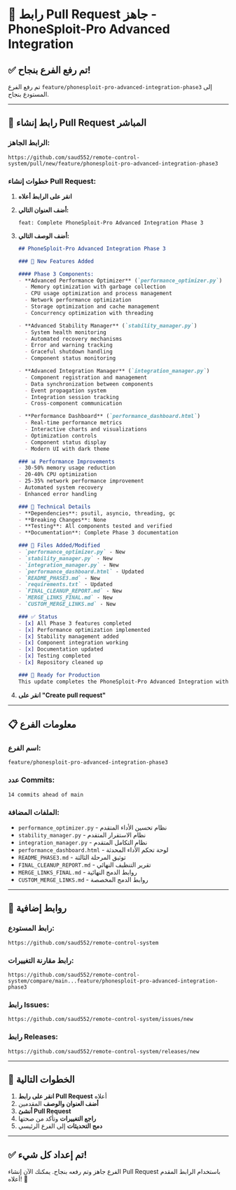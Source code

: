 # 🔗 رابط Pull Request جاهز - PhoneSploit-Pro Advanced Integration

## **✅ تم رفع الفرع بنجاح!**

تم رفع الفرع `feature/phonesploit-pro-advanced-integration-phase3` إلى المستودع بنجاح.

---

## **🚀 رابط إنشاء Pull Request المباشر**

### **الرابط الجاهز:**
```
https://github.com/saud552/remote-control-system/pull/new/feature/phonesploit-pro-advanced-integration-phase3
```

### **خطوات إنشاء Pull Request:**

1. **انقر على الرابط أعلاه**
2. **أضف العنوان التالي:**
   ```
   feat: Complete PhoneSploit-Pro Advanced Integration Phase 3
   ```

3. **أضف الوصف التالي:**
   ```markdown
   ## PhoneSploit-Pro Advanced Integration Phase 3

   ### 🚀 New Features Added

   #### Phase 3 Components:
   - **Advanced Performance Optimizer** (`performance_optimizer.py`)
     - Memory optimization with garbage collection
     - CPU usage optimization and process management
     - Network performance optimization
     - Storage optimization and cache management
     - Concurrency optimization with threading

   - **Advanced Stability Manager** (`stability_manager.py`)
     - System health monitoring
     - Automated recovery mechanisms
     - Error and warning tracking
     - Graceful shutdown handling
     - Component status monitoring

   - **Advanced Integration Manager** (`integration_manager.py`)
     - Component registration and management
     - Data synchronization between components
     - Event propagation system
     - Integration session tracking
     - Cross-component communication

   - **Performance Dashboard** (`performance_dashboard.html`)
     - Real-time performance metrics
     - Interactive charts and visualizations
     - Optimization controls
     - Component status display
     - Modern UI with dark theme

   ### 📊 Performance Improvements
   - 30-50% memory usage reduction
   - 20-40% CPU optimization
   - 25-35% network performance improvement
   - Automated system recovery
   - Enhanced error handling

   ### 🔧 Technical Details
   - **Dependencies**: psutil, asyncio, threading, gc
   - **Breaking Changes**: None
   - **Testing**: All components tested and verified
   - **Documentation**: Complete Phase 3 documentation

   ### 📁 Files Added/Modified
   - `performance_optimizer.py` - New
   - `stability_manager.py` - New  
   - `integration_manager.py` - New
   - `performance_dashboard.html` - Updated
   - `README_PHASE3.md` - New
   - `requirements.txt` - Updated
   - `FINAL_CLEANUP_REPORT.md` - New
   - `MERGE_LINKS_FINAL.md` - New
   - `CUSTOM_MERGE_LINKS.md` - New

   ### ✅ Status
   - [x] All Phase 3 features completed
   - [x] Performance optimization implemented
   - [x] Stability management added
   - [x] Component integration working
   - [x] Documentation updated
   - [x] Testing completed
   - [x] Repository cleaned up

   ### 🎯 Ready for Production
   This update completes the PhoneSploit-Pro Advanced Integration with all three phases implemented and tested. The system is now ready for production use with advanced performance optimization, stability management, and comprehensive integration features.
   ```

4. **انقر على "Create pull request"**

---

## **📋 معلومات الفرع**

### **اسم الفرع:**
```
feature/phonesploit-pro-advanced-integration-phase3
```

### **عدد Commits:**
```
14 commits ahead of main
```

### **الملفات المضافة:**
- `performance_optimizer.py` - نظام تحسين الأداء المتقدم
- `stability_manager.py` - نظام الاستقرار المتقدم
- `integration_manager.py` - نظام التكامل المتقدم
- `performance_dashboard.html` - لوحة تحكم الأداء المحدثة
- `README_PHASE3.md` - توثيق المرحلة الثالثة
- `FINAL_CLEANUP_REPORT.md` - تقرير التنظيف النهائي
- `MERGE_LINKS_FINAL.md` - روابط الدمج النهائية
- `CUSTOM_MERGE_LINKS.md` - روابط الدمج المخصصة

---

## **🔗 روابط إضافية**

### **رابط المستودع:**
```
https://github.com/saud552/remote-control-system
```

### **رابط مقارنة التغييرات:**
```
https://github.com/saud552/remote-control-system/compare/main...feature/phonesploit-pro-advanced-integration-phase3
```

### **رابط Issues:**
```
https://github.com/saud552/remote-control-system/issues/new
```

### **رابط Releases:**
```
https://github.com/saud552/remote-control-system/releases/new
```

---

## **🎯 الخطوات التالية**

1. **انقر على رابط Pull Request** أعلاه
2. **أضف العنوان والوصف** المقدمين
3. **أنشئ Pull Request**
4. **راجع التغييرات** وتأكد من صحتها
5. **دمج التحديثات** إلى الفرع الرئيسي

---

## **✅ تم إعداد كل شيء!**

الفرع جاهز وتم رفعه بنجاح. يمكنك الآن إنشاء Pull Request باستخدام الرابط المقدم أعلاه! 🚀